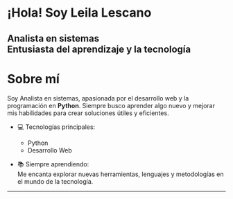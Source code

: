 # ¡Hola! Soy Leila Lescano

**Analista en sistemas**  
Entusiasta del aprendizaje y la tecnología
---

#  Sobre mí

Soy Analista en sistemas, apasionada por el desarrollo web y la programación en **Python**. Siempre busco aprender algo nuevo y mejorar mis habilidades para crear soluciones útiles y eficientes.

- 💻 Tecnologías principales:  
  - Python
  - Desarrollo Web

- 📚 Siempre aprendiendo:  
  Me encanta explorar nuevas herramientas, lenguajes y metodologías en el mundo de la tecnología.

---
